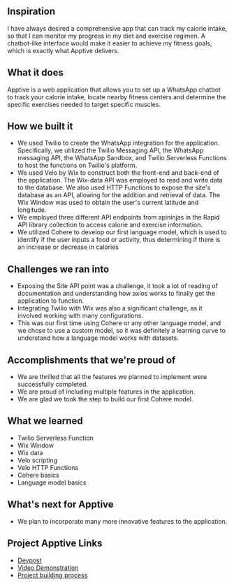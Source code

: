 ## Inspiration
I have always desired a comprehensive app that can track my calorie intake, so that I can monitor my progress in my diet and exercise regimen. A chatbot-like interface would make it easier to achieve my fitness goals, which is exactly what Apptive delivers.

## What it does
Apptive is a web application that allows you to set up a WhatsApp chatbot to track your calorie intake, locate nearby fitness centers and determine the specific exercises needed to target specific muscles.

## How we built it
- We used Twilio to create the WhatsApp integration for the application. Specifically, we utilized the Twilio Messaging API, the WhatsApp messaging API, the WhatsApp Sandbox, and Twilio Serverless Functions to host the functions on Twilio's platform.
- We used Velo by Wix to construct both the front-end and back-end of the application. The Wix-data API was employed to read and write data to the database. We also used HTTP Functions to expose the site's database as an API, allowing for the addition and retrieval of data. The Wix Window was used to obtain the user's current latitude and longitude.
- We employed three different API endpoints from apininjas in the Rapid API library collection to access calorie and exercise information.
- We utilized Cohere to develop our first language model, which is used to identify if the user inputs a food or activity, thus determining if there is an increase or decrease in calories

## Challenges we ran into
- Exposing the Site API point was a challenge, it took a lot of reading of documentation and understanding how axios works to finally get the application to function.
- Integrating Twilio with Wix was also a significant challenge, as it involved working with many configurations.
- This was our first time using Cohere or any other language model, and we chose to use a custom model, so it was definitely a learning curve to understand how a language model works with datasets.

## Accomplishments that we're proud of
- We are thrilled that all the features we planned to implement were successfully completed.
- We are proud of including multiple features in the application.
- We are glad we took the step to build our first Cohere model.

## What we learned
- Twilio Serverless Function
- Wix Window
- Wix data
- Velo scripting
- Velo HTTP Functions
- Cohere basics
- Language model basics


## What's next for Apptive
- We plan to incorporate many more innovative features to the application.
	
## Project Apptive Links
- [Devpost](https://devpost.com/software/apptive)
- [Video Demonstration](https://youtu.be/Hf6CUPhp1Dg)
- [Project building process](https://www.youtube.com/QHvhTc6ibKE)


